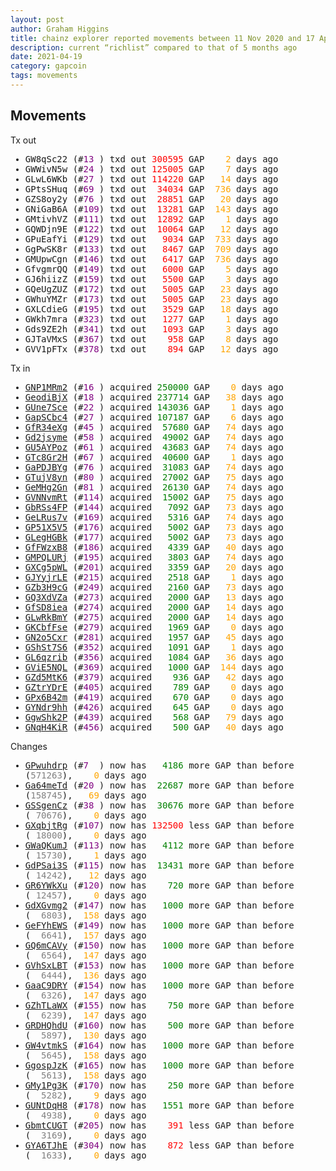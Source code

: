 ```yaml
---
layout: post
author: Graham Higgins
title: chainz explorer reported movements between 11 Nov 2020 and 17 Apr 2021
description: current “richlist” compared to that of 5 months ago 
date: 2021-04-19
category: gapcoin
tags: movements
---
```



## Movements

<style type="text/css">
  .gap {color: gray; white-space: pre;}
  .gapin {color: green; white-space: pre;}
  .gapout {color: red; white-space: pre;}
  .days {color:orange; white-space: pre;}
  .rank {color: purple; white-space: pre;}
  .txdata {font-family: monospace;}
</style>

<div class="ui raised padded container segment">
  <div class="ui small header">Tx out</div>
  <ul>
    <li class="txdata">GW8qSc22 (#<span class="rank">13 </span>) txd out <span class="gapout">300595</span> GAP <span class="days">   2</span> days ago</li>
    <li class="txdata">GWWivN5w (#<span class="rank">24 </span>) txd out <span class="gapout">125005</span> GAP <span class="days">   7</span> days ago</li>
    <li class="txdata">GLwL6WKb (#<span class="rank">27 </span>) txd out <span class="gapout">114220</span> GAP <span class="days">  14</span> days ago</li>
    <li class="txdata">GPtsSHuq (#<span class="rank">69 </span>) txd out <span class="gapout"> 34034</span> GAP <span class="days"> 736</span> days ago</li>
    <li class="txdata">GZS8oy2y (#<span class="rank">76 </span>) txd out <span class="gapout"> 28851</span> GAP <span class="days">  20</span> days ago</li>
    <li class="txdata">GNiGaB6A (#<span class="rank">109</span>) txd out <span class="gapout"> 13281</span> GAP <span class="days"> 143</span> days ago</li>
    <li class="txdata">GMtivhVZ (#<span class="rank">111</span>) txd out <span class="gapout"> 12892</span> GAP <span class="days">   1</span> days ago</li>
    <li class="txdata">GQWDjn9E (#<span class="rank">122</span>) txd out <span class="gapout"> 10064</span> GAP <span class="days">  12</span> days ago</li>
    <li class="txdata">GPuEafYi (#<span class="rank">129</span>) txd out <span class="gapout">  9034</span> GAP <span class="days"> 733</span> days ago</li>
    <li class="txdata">GgPwSK8r (#<span class="rank">133</span>) txd out <span class="gapout">  8467</span> GAP <span class="days"> 709</span> days ago</li>
    <li class="txdata">GMUpwCgn (#<span class="rank">146</span>) txd out <span class="gapout">  6417</span> GAP <span class="days"> 736</span> days ago</li>
    <li class="txdata">GfvgmrQQ (#<span class="rank">149</span>) txd out <span class="gapout">  6000</span> GAP <span class="days">   5</span> days ago</li>
    <li class="txdata">GJ6hiizZ (#<span class="rank">159</span>) txd out <span class="gapout">  5500</span> GAP <span class="days">   3</span> days ago</li>
    <li class="txdata">GQeUgZUZ (#<span class="rank">172</span>) txd out <span class="gapout">  5005</span> GAP <span class="days">  23</span> days ago</li>
    <li class="txdata">GWhuYMZr (#<span class="rank">173</span>) txd out <span class="gapout">  5005</span> GAP <span class="days">  23</span> days ago</li>
    <li class="txdata">GXLCdieG (#<span class="rank">195</span>) txd out <span class="gapout">  3529</span> GAP <span class="days">  18</span> days ago</li>
    <li class="txdata">GWkh7mra (#<span class="rank">323</span>) txd out <span class="gapout">  1277</span> GAP <span class="days">   1</span> days ago</li>
    <li class="txdata">Gds9ZE2h (#<span class="rank">341</span>) txd out <span class="gapout">  1093</span> GAP <span class="days">   3</span> days ago</li>
    <li class="txdata">GJTaVMxS (#<span class="rank">367</span>) txd out <span class="gapout">   958</span> GAP <span class="days">   8</span> days ago</li>
    <li class="txdata">GVV1pFTx (#<span class="rank">378</span>) txd out <span class="gapout">   894</span> GAP <span class="days">  12</span> days ago</li>
  </ul>
</div>
<div class="ui raised padded container segment">
  <div class="ui small header">Tx in</div>
  <ul>
    <li class="txdata"><a href="https://chainz.cryptoid.info/gap/address.dws?1167397.htm">GNP1MRm2</a> (#<span class="rank">16 </span>) acquired <span class="gapin">250000</span> GAP <span class="days">   0</span> days ago</li>
    <li class="txdata"><a href="https://chainz.cryptoid.info/gap/address.dws?1168656.htm">GeodiBjX</a> (#<span class="rank">18 </span>) acquired <span class="gapin">237714</span> GAP <span class="days">  38</span> days ago</li>
    <li class="txdata"><a href="https://chainz.cryptoid.info/gap/address.dws?1096430.htm">GUne7Sce</a> (#<span class="rank">22 </span>) acquired <span class="gapin">143036</span> GAP <span class="days">   1</span> days ago</li>
    <li class="txdata"><a href="https://chainz.cryptoid.info/gap/address.dws?1120904.htm">GapSCbc4</a> (#<span class="rank">27 </span>) acquired <span class="gapin">107187</span> GAP <span class="days">   6</span> days ago</li>
    <li class="txdata"><a href="https://chainz.cryptoid.info/gap/address.dws?1114734.htm">GfR34eXg</a> (#<span class="rank">45 </span>) acquired <span class="gapin"> 57680</span> GAP <span class="days">  74</span> days ago</li>
    <li class="txdata"><a href="https://chainz.cryptoid.info/gap/address.dws?1117805.htm">Gd2jsyme</a> (#<span class="rank">58 </span>) acquired <span class="gapin"> 49002</span> GAP <span class="days">  74</span> days ago</li>
    <li class="txdata"><a href="https://chainz.cryptoid.info/gap/address.dws?1148333.htm">GU5AYPoz</a> (#<span class="rank">61 </span>) acquired <span class="gapin"> 43683</span> GAP <span class="days">  74</span> days ago</li>
    <li class="txdata"><a href="https://chainz.cryptoid.info/gap/address.dws?1025972.htm">GTc8Gr2H</a> (#<span class="rank">67 </span>) acquired <span class="gapin"> 40600</span> GAP <span class="days">   1</span> days ago</li>
    <li class="txdata"><a href="https://chainz.cryptoid.info/gap/address.dws?1129556.htm">GaPDJBYg</a> (#<span class="rank">76 </span>) acquired <span class="gapin"> 31083</span> GAP <span class="days">  74</span> days ago</li>
    <li class="txdata"><a href="https://chainz.cryptoid.info/gap/address.dws?1094385.htm">GTujV8yn</a> (#<span class="rank">80 </span>) acquired <span class="gapin"> 27002</span> GAP <span class="days">  75</span> days ago</li>
    <li class="txdata"><a href="https://chainz.cryptoid.info/gap/address.dws?1095501.htm">GeMHg2Gn</a> (#<span class="rank">81 </span>) acquired <span class="gapin"> 26130</span> GAP <span class="days">  74</span> days ago</li>
    <li class="txdata"><a href="https://chainz.cryptoid.info/gap/address.dws?1117258.htm">GVNNvmRt</a> (#<span class="rank">114</span>) acquired <span class="gapin"> 15002</span> GAP <span class="days">  75</span> days ago</li>
    <li class="txdata"><a href="https://chainz.cryptoid.info/gap/address.dws?1126572.htm">GbRSs4FP</a> (#<span class="rank">144</span>) acquired <span class="gapin">  7092</span> GAP <span class="days">  73</span> days ago</li>
    <li class="txdata"><a href="https://chainz.cryptoid.info/gap/address.dws?1104448.htm">GeLRus7v</a> (#<span class="rank">169</span>) acquired <span class="gapin">  5316</span> GAP <span class="days">  74</span> days ago</li>
    <li class="txdata"><a href="https://chainz.cryptoid.info/gap/address.dws?1130083.htm">GP51X5V5</a> (#<span class="rank">176</span>) acquired <span class="gapin">  5002</span> GAP <span class="days">  73</span> days ago</li>
    <li class="txdata"><a href="https://chainz.cryptoid.info/gap/address.dws?1149178.htm">GLegHGBk</a> (#<span class="rank">177</span>) acquired <span class="gapin">  5002</span> GAP <span class="days">  73</span> days ago</li>
    <li class="txdata"><a href="https://chainz.cryptoid.info/gap/address.dws?1164467.htm">GfFWzxB8</a> (#<span class="rank">186</span>) acquired <span class="gapin">  4339</span> GAP <span class="days">  40</span> days ago</li>
    <li class="txdata"><a href="https://chainz.cryptoid.info/gap/address.dws?1101091.htm">GMPQLURj</a> (#<span class="rank">195</span>) acquired <span class="gapin">  3803</span> GAP <span class="days">  74</span> days ago</li>
    <li class="txdata"><a href="https://chainz.cryptoid.info/gap/address.dws?1166880.htm">GXCg5pWL</a> (#<span class="rank">201</span>) acquired <span class="gapin">  3359</span> GAP <span class="days">  20</span> days ago</li>
    <li class="txdata"><a href="https://chainz.cryptoid.info/gap/address.dws?1183893.htm">GJYyjrLE</a> (#<span class="rank">215</span>) acquired <span class="gapin">  2518</span> GAP <span class="days">   1</span> days ago</li>
    <li class="txdata"><a href="https://chainz.cryptoid.info/gap/address.dws?1149311.htm">GZb3H9cG</a> (#<span class="rank">249</span>) acquired <span class="gapin">  2160</span> GAP <span class="days">  73</span> days ago</li>
    <li class="txdata"><a href="https://chainz.cryptoid.info/gap/address.dws?1182840.htm">GQ3XdVZa</a> (#<span class="rank">273</span>) acquired <span class="gapin">  2000</span> GAP <span class="days">  13</span> days ago</li>
    <li class="txdata"><a href="https://chainz.cryptoid.info/gap/address.dws?1182423.htm">GfSD8iea</a> (#<span class="rank">274</span>) acquired <span class="gapin">  2000</span> GAP <span class="days">  14</span> days ago</li>
    <li class="txdata"><a href="https://chainz.cryptoid.info/gap/address.dws?1182419.htm">GLwRkBmY</a> (#<span class="rank">275</span>) acquired <span class="gapin">  2000</span> GAP <span class="days">  14</span> days ago</li>
    <li class="txdata"><a href="https://chainz.cryptoid.info/gap/address.dws?1014585.htm">GKCbfFse</a> (#<span class="rank">279</span>) acquired <span class="gapin">  1969</span> GAP <span class="days">   0</span> days ago</li>
    <li class="txdata"><a href="https://chainz.cryptoid.info/gap/address.dws?1165930.htm">GN2o5Cxr</a> (#<span class="rank">281</span>) acquired <span class="gapin">  1957</span> GAP <span class="days">  45</span> days ago</li>
    <li class="txdata"><a href="https://chainz.cryptoid.info/gap/address.dws?1163413.htm">GShSt7S6</a> (#<span class="rank">352</span>) acquired <span class="gapin">  1091</span> GAP <span class="days">   1</span> days ago</li>
    <li class="txdata"><a href="https://chainz.cryptoid.info/gap/address.dws?1137643.htm">GL6qzrib</a> (#<span class="rank">356</span>) acquired <span class="gapin">  1084</span> GAP <span class="days">  36</span> days ago</li>
    <li class="txdata"><a href="https://chainz.cryptoid.info/gap/address.dws?1107198.htm">GViE5NQL</a> (#<span class="rank">369</span>) acquired <span class="gapin">  1000</span> GAP <span class="days"> 144</span> days ago</li>
    <li class="txdata"><a href="https://chainz.cryptoid.info/gap/address.dws?1142609.htm">GZd5MtK6</a> (#<span class="rank">379</span>) acquired <span class="gapin">   936</span> GAP <span class="days">  42</span> days ago</li>
    <li class="txdata"><a href="https://chainz.cryptoid.info/gap/address.dws?1096886.htm">GZtrYDrE</a> (#<span class="rank">405</span>) acquired <span class="gapin">   789</span> GAP <span class="days">   0</span> days ago</li>
    <li class="txdata"><a href="https://chainz.cryptoid.info/gap/address.dws?1105474.htm">GPx6B42m</a> (#<span class="rank">419</span>) acquired <span class="gapin">   670</span> GAP <span class="days">   0</span> days ago</li>
    <li class="txdata"><a href="https://chainz.cryptoid.info/gap/address.dws?1163960.htm">GYNdr9hh</a> (#<span class="rank">426</span>) acquired <span class="gapin">   645</span> GAP <span class="days">   0</span> days ago</li>
    <li class="txdata"><a href="https://chainz.cryptoid.info/gap/address.dws?1146837.htm">GgwShk2P</a> (#<span class="rank">439</span>) acquired <span class="gapin">   568</span> GAP <span class="days">  79</span> days ago</li>
    <li class="txdata"><a href="https://chainz.cryptoid.info/gap/address.dws?1168270.htm">GNqH4KiR</a> (#<span class="rank">456</span>) acquired <span class="gapin">   500</span> GAP <span class="days">  40</span> days ago</li>
  </ul>
</div>
<div class="ui raised padded container segment">
  <div class="ui small header">Changes</div>
  <ul>
    <li class="txdata"><a href="https://chainz.cryptoid.info/gap/address.dws?131454.htm">GPwuhdrp</a> (#<span class="rank">7  </span>) now has <span class="gapin">  4186</span> more GAP than before (<span class="gap">571263</span>), <span class="days">   0</span> days ago</li>
    <li class="txdata"><a href="https://chainz.cryptoid.info/gap/address.dws?630946.htm">Ga64meTd</a> (#<span class="rank">20 </span>) now has <span class="gapin"> 22687</span> more GAP than before (<span class="gap">158745</span>), <span class="days">  69</span> days ago</li>
    <li class="txdata"><a href="https://chainz.cryptoid.info/gap/address.dws?1012804.htm">GSSgenCz</a> (#<span class="rank">38 </span>) now has <span class="gapin"> 30676</span> more GAP than before (<span class="gap"> 70676</span>), <span class="days">   0</span> days ago</li>
    <li class="txdata"><a href="https://chainz.cryptoid.info/gap/address.dws?1012824.htm">GXqbjtRg</a> (#<span class="rank">107</span>) now has <span class="gapout">132500</span> less GAP than before (<span class="gap"> 18000</span>), <span class="days">   0</span> days ago</li>
    <li class="txdata"><a href="https://chainz.cryptoid.info/gap/address.dws?968254.htm">GWaQKumJ</a> (#<span class="rank">113</span>) now has <span class="gapin">  4112</span> more GAP than before (<span class="gap"> 15730</span>), <span class="days">   1</span> days ago</li>
    <li class="txdata"><a href="https://chainz.cryptoid.info/gap/address.dws?1081248.htm">GdPSai3S</a> (#<span class="rank">115</span>) now has <span class="gapin"> 13431</span> more GAP than before (<span class="gap"> 14242</span>), <span class="days">  12</span> days ago</li>
    <li class="txdata"><a href="https://chainz.cryptoid.info/gap/address.dws?581896.htm">GR6YWkXu</a> (#<span class="rank">120</span>) now has <span class="gapin">   720</span> more GAP than before (<span class="gap"> 12457</span>), <span class="days">   0</span> days ago</li>
    <li class="txdata"><a href="https://chainz.cryptoid.info/gap/address.dws?515733.htm">GdXGvmg2</a> (#<span class="rank">147</span>) now has <span class="gapin">  1000</span> more GAP than before (<span class="gap">  6803</span>), <span class="days"> 158</span> days ago</li>
    <li class="txdata"><a href="https://chainz.cryptoid.info/gap/address.dws?515748.htm">GeFYhEWS</a> (#<span class="rank">149</span>) now has <span class="gapin">  1000</span> more GAP than before (<span class="gap">  6641</span>), <span class="days"> 157</span> days ago</li>
    <li class="txdata"><a href="https://chainz.cryptoid.info/gap/address.dws?517501.htm">GQ6mCAVy</a> (#<span class="rank">150</span>) now has <span class="gapin">  1000</span> more GAP than before (<span class="gap">  6564</span>), <span class="days"> 147</span> days ago</li>
    <li class="txdata"><a href="https://chainz.cryptoid.info/gap/address.dws?515720.htm">GVhSxLBT</a> (#<span class="rank">153</span>) now has <span class="gapin">  1000</span> more GAP than before (<span class="gap">  6444</span>), <span class="days"> 136</span> days ago</li>
    <li class="txdata"><a href="https://chainz.cryptoid.info/gap/address.dws?515716.htm">GaaC9DRY</a> (#<span class="rank">154</span>) now has <span class="gapin">  1000</span> more GAP than before (<span class="gap">  6326</span>), <span class="days"> 147</span> days ago</li>
    <li class="txdata"><a href="https://chainz.cryptoid.info/gap/address.dws?515754.htm">GZhTLaWX</a> (#<span class="rank">155</span>) now has <span class="gapin">   750</span> more GAP than before (<span class="gap">  6239</span>), <span class="days"> 147</span> days ago</li>
    <li class="txdata"><a href="https://chainz.cryptoid.info/gap/address.dws?515729.htm">GRDHQhdU</a> (#<span class="rank">160</span>) now has <span class="gapin">   500</span> more GAP than before (<span class="gap">  5897</span>), <span class="days"> 130</span> days ago</li>
    <li class="txdata"><a href="https://chainz.cryptoid.info/gap/address.dws?520996.htm">GW4vtmkS</a> (#<span class="rank">164</span>) now has <span class="gapin">  1000</span> more GAP than before (<span class="gap">  5645</span>), <span class="days"> 158</span> days ago</li>
    <li class="txdata"><a href="https://chainz.cryptoid.info/gap/address.dws?521874.htm">GgospJzK</a> (#<span class="rank">165</span>) now has <span class="gapin">  1000</span> more GAP than before (<span class="gap">  5613</span>), <span class="days"> 158</span> days ago</li>
    <li class="txdata"><a href="https://chainz.cryptoid.info/gap/address.dws?515735.htm">GMy1Pg3K</a> (#<span class="rank">170</span>) now has <span class="gapin">   250</span> more GAP than before (<span class="gap">  5282</span>), <span class="days">   9</span> days ago</li>
    <li class="txdata"><a href="https://chainz.cryptoid.info/gap/address.dws?999273.htm">GUNtDqH8</a> (#<span class="rank">178</span>) now has <span class="gapin">  1551</span> more GAP than before (<span class="gap">  4938</span>), <span class="days">   0</span> days ago</li>
    <li class="txdata"><a href="https://chainz.cryptoid.info/gap/address.dws?846667.htm">GbmtCUGT</a> (#<span class="rank">205</span>) now has <span class="gapout">   391</span> less GAP than before (<span class="gap">  3169</span>), <span class="days">   0</span> days ago</li>
    <li class="txdata"><a href="https://chainz.cryptoid.info/gap/address.dws?939495.htm">GYA6TJhE</a> (#<span class="rank">304</span>) now has <span class="gapout">   872</span> less GAP than before (<span class="gap">  1633</span>), <span class="days">   0</span> days ago</li>
  </ul>
</div>